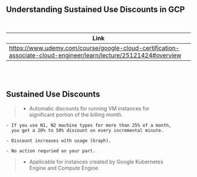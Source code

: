 ## Understanding Sustained Use Discounts in GCP

<br />

| Link |
| ---- |
| https://www.udemy.com/course/google-cloud-certification-associate-cloud-engineer/learn/lecture/25121424#overview |

<br />
<br />



## Sustained Use Discounts

> - Automatic discounts for running VM instances for <br />
    significant portion of the billing month.

```plaintext
- If you use N1, N2 machine types for more than 25% of a month,
  you get a 20% to 50% discount on every incremental minute.

- Discount increases with usage (Graph).

- No action requried on your part.
```

> - Applicable for instances created by Google Kubernetes <br />
    Engine and Compute Engine.
